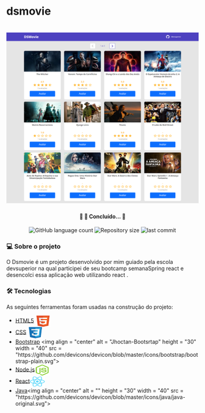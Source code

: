 # dsmovie
<h1 align="center">
    <img alt="#DSMOVie" title="#Dsmovie" src="./imgGit/screencapture-jhowmovie-netlify-app-2022-01-17-13_11_53.png" />
</h1>
<h4 align="center"> 
	🚧 🚀 Concluído... 🚧
</h4>

<p align="center">
  <img alt="GitHub language count" src="https://img.shields.io/static/v1?label=languague&message=3&color=purple&style=for-the-badge&logo=ghost">
  
  <img alt="Repository size" src="https://img.shields.io/static/v1?label=repo-size&message=14.5mb&color=purple&style=for-the-badge&logo=ghost">
  
  <img alt="last commit" src="https://img.shields.io/static/v1?label=last-commit&message=January 2022&color=purple&style=for-the-badge&logo=ghost">
</p>

### 💻 Sobre o projeto
O Dsmovie é um projeto desenvolvido por mim guiado pela escola devsuperior na qual participei de seu bootcamp semanaSpring react e desencolci essa aplicação web utilizando react .
### 🛠 Tecnologias

As seguintes ferramentas foram usadas na construção do projeto:

- [HTML5](https://www.devmedia.com.br/o-que-e-o-html5/25820) <img align = "center" alt = "HTML" height = "30" width = "40" src = "https://raw.githubusercontent.com/devicons/devicon/master/icons/html5/html5-original.svg ">
- [CSS](https://developer.mozilla.org/pt-BR/docs/Web/CSS0) <img align = "center" alt = "CSS" height = "30" width = "40" src = "https://raw.githubusercontent.com/devicons/devicon/master/icons/css3/css3-original.svg ">
- [Bootstrap](https://pt.wikipedia.org/wiki/Bootstrap_(framework_front-end)) <img align = "center" alt = "Jhoctan-Bootsrtap" height = "30" width = "40" src = "https://github.com/devicons/devicon/blob/master/icons/bootstrap/bootstrap-plain.svg">
- [Node.js](https://nodejs.org/en/)<img align = "center" alt = "node.js" height = "30" width = "40" src = "https://github.com/devicons/devicon/blob/master/icons/nodejs/nodejs-plain.svg">
- [React](https://pt-br.reactjs.org/)<img align = "center" alt = "react" height = "30" width = "40" src = "https://github.com/devicons/devicon/blob/master/icons/react/react-original.svg">
- [Java](https://pt.wikipedia.org/wiki/Java_(linguagem_de_programa%C3%A7%C3%A3o))<img align = "center" alt = "" height = "30" width = "40" src = "https://github.com/devicons/devicon/blob/master/icons/java/java-original.svg">

</table>
